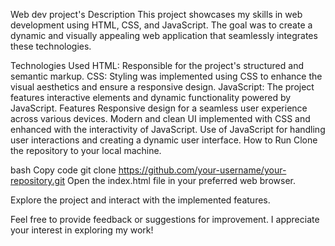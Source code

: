 
Web dev project's 
Description
This project showcases my skills in web development using HTML, CSS, and JavaScript. The goal was to create a dynamic and visually appealing web application that seamlessly integrates these technologies.

Technologies Used
HTML: Responsible for the project's structured and semantic markup.
CSS: Styling was implemented using CSS to enhance the visual aesthetics and ensure a responsive design.
JavaScript: The project features interactive elements and dynamic functionality powered by JavaScript.
Features
Responsive design for a seamless user experience across various devices.
Modern and clean UI implemented with CSS and enhanced with the interactivity of JavaScript.
Use of JavaScript for handling user interactions and creating a dynamic user interface.
How to Run
Clone the repository to your local machine.

bash
Copy code
git clone https://github.com/your-username/your-repository.git
Open the index.html file in your preferred web browser.

Explore the project and interact with the implemented features.

Feel free to provide feedback or suggestions for improvement. I appreciate your interest in exploring my work!





